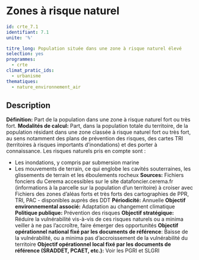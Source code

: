 # Zones à risque naturel 
```yaml
id: crte_7.1
identifiant: 7.1
unite: '%'

titre_long: Population située dans une zone à risque naturel élevé
selection: yes
programmes:
  - crte
climat_pratic_ids:
  - urbanisme
thematiques:
  - nature_environnement_air
```
## Description

**Définition:** Part de la population dans une zone à risque naturel fort ou très fort.
**Modalités de calcul:** Part, dans la population totale du territoire, de la population résidant dans une zone classée à risque naturel fort ou très fort, au sens notamment des plans de prévention des risques, des cartes TRI (territoires à risques importants d’inondations) et des porter à connaissance.
Les risques naturels pris en compte sont :
- Les inondations, y compris par submersion marine
- Les mouvements de terrain, ce qui englobe les cavités souterraines, les glissements de terrain et les éboulements rocheux
**Sources:** Fichiers fonciers du Cerema accessibles sur le site datafoncier.cerema.fr (informations à la parcelle sur la population d’un territoire) à croiser avec Fichiers des zones d’aléas forts et très forts des cartographies de PPR, TRI, PAC - disponibles auprès des DDT
**Périodicité:** Annuelle
**Objectif environnemental associé:** Adaptation au changement climatique
**Politique publique:** Prévention des risques
**Objectif stratégique:** Réduire la vulnérabilité vis-à-vis de ces risques naturels ou a minima veiller à ne pas l’accroître, faire émerger des opportunités
**Objectif opérationnel national fixé par les documents de référence**: Baisse de la vulnérabilité, ou a minima pas d’accroissement de la vulnérabilité du territoire
**Objectif opérationnel local fixé par les documents de référence (SRADDET, PCAET, etc.):** Voir les PGRI et SLGRI
